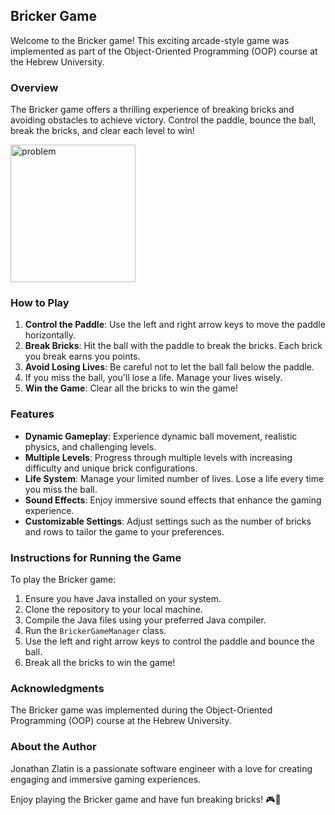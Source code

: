 ## Bricker Game

Welcome to the Bricker game! This exciting arcade-style game was implemented as part
of the Object-Oriented Programming (OOP) course at the Hebrew University.

### Overview

The Bricker game offers a thrilling experience of breaking bricks and avoiding obstacles 
to achieve victory. Control the paddle, bounce the ball, break the bricks, and clear each level to win!


<img src="jonathan-zlatin/Bricker/assets/gameheader.png" alt="problem" width="200" height="220">


### How to Play

1. **Control the Paddle**: Use the left and right arrow keys to move the paddle horizontally.
2. **Break Bricks**: Hit the ball with the paddle to break the bricks. Each brick you break earns you points.
3. **Avoid Losing Lives**: Be careful not to let the ball fall below the paddle.
4.  If you miss the ball, you'll lose a life. Manage your lives wisely.
5. **Win the Game**: Clear all the bricks to win the game!

### Features

- **Dynamic Gameplay**: Experience dynamic ball movement, realistic physics, and challenging levels.
- **Multiple Levels**: Progress through multiple levels with increasing difficulty and unique brick configurations.
- **Life System**: Manage your limited number of lives. Lose a life every time you miss the ball.
- **Sound Effects**: Enjoy immersive sound effects that enhance the gaming experience.
- **Customizable Settings**: Adjust settings such as the number of bricks and rows to tailor the game to your preferences.

### Instructions for Running the Game

To play the Bricker game:

1. Ensure you have Java installed on your system.
2. Clone the repository to your local machine.
3. Compile the Java files using your preferred Java compiler.
4. Run the `BrickerGameManager` class.
5. Use the left and right arrow keys to control the paddle and bounce the ball.
6. Break all the bricks to win the game!

### Acknowledgments

The Bricker game was implemented during the Object-Oriented
Programming (OOP) course at the Hebrew University.
### About the Author

Jonathan Zlatin is a passionate software engineer with a love for creating engaging and immersive gaming experiences.

Enjoy playing the Bricker game and have fun breaking bricks! 🎮🧱
